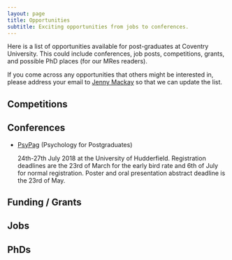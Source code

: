```yaml
---
layout: page
title: Opportunities
subtitle: Exciting opportunities from jobs to conferences. 
---
```


Here is a list of opportunities available for post-graduates at Coventry University. This could include conferences, job posts, competitions, grants, and possible PhD places (for our MRes readers).

If you come across any opportunities that others might be interested in, please address your email to [Jenny Mackay](mailto:cov.pgrnewsletter@gmail.com) so that we can update the list.  

## Competitions 

## Conferences

- [PsyPag](https://www.psypag2018.com/) (Psychology for Postgraduates) 

   24th-27th July 2018 at the University of Hudderfield. Registration deadlines are the 23rd of March for the early bird rate and 6th of July for normal registration. Poster and oral presentation abstract deadline is the 23rd of May. 

## Funding / Grants 

## Jobs 

## PhDs 

